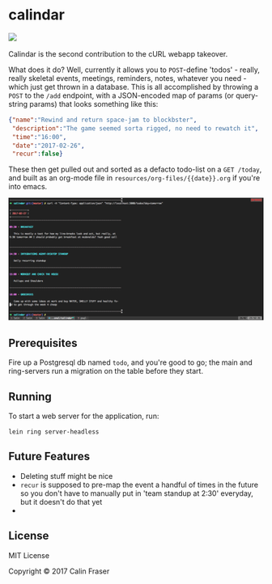 # calindar

![](http://i.imgur.com/a8OU84y.jpg)

Calindar is the second contribution to the cURL webapp takeover.

What does it do? Well, currently it allows you to ```POST```-define 'todos' - really, really skeletal events, meetings, reminders, notes, 
whatever you need - which just get thrown in a database.
This is all accomplished by throwing a ```POST``` to the ```/add``` endpoint, with a JSON-encoded map of params (or query-string params) that looks something like this:

```json
{"name":"Rewind and return space-jam to blockbster",
 "description":"The game seemed sorta rigged, no need to rewatch it",
 "time":"16:00",
 "date":"2017-02-26",
 "recur":false}
```

These then get pulled out and sorted as a defacto todo-list on a ```GET /today```, and built as an org-mode file in ```resources/org-files/{{date}}.org``` if you're into emacs.

![](resources/public/calindar_terminal.png)

## Prerequisites

Fire up a Postgresql db named `todo`, and you're good to go; the main and ring-servers run a migration on the table before they start.

## Running

To start a web server for the application, run:

    lein ring server-headless

## Future Features

- Deleting stuff might be nice
- `recur` is supposed to pre-map the event a handful of times in the future so you don't have to manually put in 'team standup at 2:30' everyday, but it doesn't do that yet
- 

## License

MIT License

Copyright © 2017 Calin Fraser
